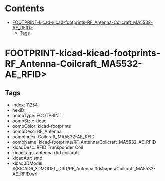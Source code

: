 



Contents
========

* [FOOTPRINT-kicad-kicad-footprints-RF_Antenna-Coilcraft_MA5532-AE_RFID>](#footprint-kicad-kicad-footprints-rf_antenna-coilcraft_ma5532-ae_rfid)
	* [Tags](#tags)

# FOOTPRINT-kicad-kicad-footprints-RF_Antenna-Coilcraft_MA5532-AE_RFID>

## Tags

- index: 11254
- hexID: 
- oompType: FOOTPRINT
- oompSize: kicad
- oompColor: kicad-footprints
- oompDesc: RF_Antenna
- oompIndex: Coilcraft_MA5532-AE_RFID
- oompName: kicad-footprints/RF_Antenna/Coilcraft_MA5532-AE_RFID
- kicadDesc: RFID Transponder Coil
- kicadTags: antenna rfid coilcraft
- kicadAttr: smd
- kicad3DModel: ${KICAD6_3DMODEL_DIR}/RF_Antenna.3dshapes/Coilcraft_MA5532-AE_RFID.wrl
